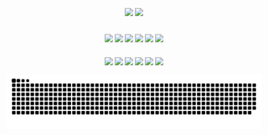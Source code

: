 
<div>
  <p align="center">
    <img height="160em" src= "https://github-readme-stats.vercel.app/api?username=joaostavares&count_private=true&show_icons=true&theme=gotham"/>
    <img height="160em" src= "https://github-readme-stats.vercel.app/api/top-langs/?username=joaostavares&layout=compact&show_icons&theme=gotham"/>
  </p>
</div>


<div style = "display: inline_block">
  <p align="center">  <br>
    <img align="center" height="50" widht="70" src="https://cdn.jsdelivr.net/gh/devicons/devicon/icons/java/java-plain.svg" />
    <img align="center" height="50" widht="70" src="https://cdn.jsdelivr.net/gh/devicons/devicon/icons/spring/spring-original.svg" />
    <img align="center" height="50" widht="70" src="https://cdn.jsdelivr.net/gh/devicons/devicon/icons/html5/html5-plain.svg" />
    <img align="center" height="50" widht="70" src="https://cdn.jsdelivr.net/gh/devicons/devicon/icons/css3/css3-plain.svg" />
    <img align="center" height="50" widht="70" src="https://cdn.jsdelivr.net/gh/devicons/devicon/icons/javascript/javascript-plain.svg" />
    <img align="center" height="50" widht="70" src="https://cdn.jsdelivr.net/gh/devicons/devicon/icons/cplusplus/cplusplus-plain.svg" />  
  </p>
</div>

##

<div>
  <p align="center">
  <a href = "mailto:joaostavares@outlook.com"> <img src="https://img.shields.io/badge/Microsoft_Outlook-0078D4?style=for-the-badge&logo=microsoft-outlook&logoColor=white" ></a>
  <a href="https://linkedin.com/in/joaotavaress" target="_blank"><img src="https://img.shields.io/badge/LinkedIn-0077B5?style=for-the-badge&logo=linkedin&logoColor=white" target="_blank"></a>
  <a href="https://forum.xda-developers.com/m/jst98.6183942" target="_blank"><img src="https://img.shields.io/badge/xda%20developers-2DAAE9?style=for-the-badge&logo=xda-developers&logoColor=white" target="_blank"></a>
  <a href="https://api.whatsapp.com/send/?phone=5535992779864&text&app_absent=0" target="_blank"><img src="https://img.shields.io/badge/WhatsApp-25D366?style=for-the-badge&logo=whatsapp&logoColor=white" target="_blank"></a>
  <a href = "https://t.me/JoaoTavares9"> <img src="https://img.shields.io/badge/Telegram-2CA5E0?style=for-the-badge&logo=telegram&logoColor=white"></a>
  <img src= "https://komarev.com/ghpvc/?username=joaostavares&style=for-the-badge&color=268F77">
  </p>
    
![Snake animation](https://github.com/joaostavares/joaostavares/blob/output/github-contribution-grid-snake.svg)

</div>
